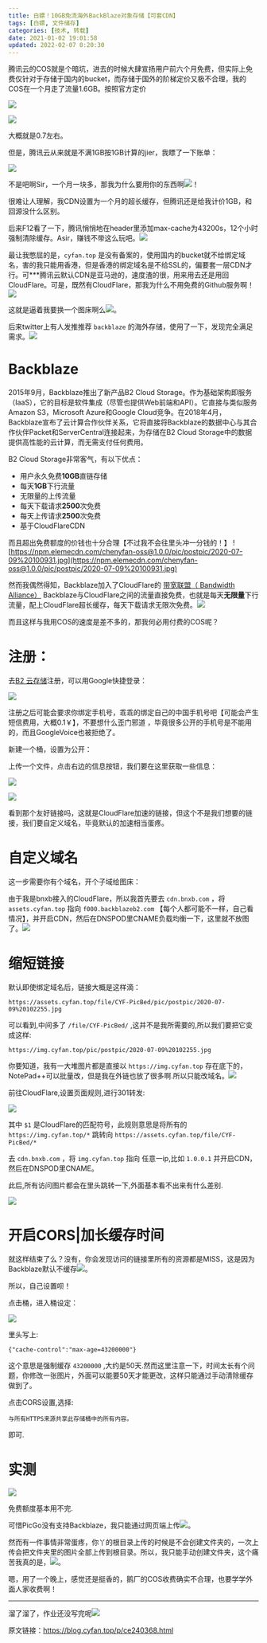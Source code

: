 ```yaml
---
title: 白嫖！10GB免流海外BackBlaze对象存储【可套CDN】
tags: [白嫖, 文件储存]
categories: [技术, 转载]
date: 2021-01-02 19:01:58
updated: 2022-02-07 0:20:30
---
```

腾讯云的COS就是个暗坑，进去的时候大肆宣扬用户前六个月免费，但实际上免费仅针对于存储于国内的bucket，而存储于国外的阶梯定价又极不合理，我的COS在一个月走了流量1.6GB。按照官方定价

<!-- more -->

![](https://npm.elemecdn.com/chenyfan-oss@1.0.0/pic/postpic/2020-07-09%20094557.jpg)

![](https://npm.elemecdn.com/chenyfan-oss@1.0.0/pic/postpic/2020-07-09%20094840.jpg)

大概就是0.7左右。

但是，腾讯云从来就是不满1GB按1GB计算的jier，我瞟了一下账单：

![](https://npm.elemecdn.com/chenyfan-oss@1.0.0/pic/postpic/2020-07-09%20095520.jpg)


不是吧啊Sir，一个月一块多，那我为什么要用你的东西啊![](https://npm.elemecdn.com/chenyfan-oss@1.0.0/pic/moji/%E5%90%90.png)！

很难让人理解，我CDN设置为一个月的超长缓存，但腾讯还是给我计价1GB，和回源没什么区别。

后来F12看了一下，腾讯悄悄地在header里添加max-cache为43200s，12个小时强制清除缓存。Asir，赚钱不带这么玩吧。![](https://npm.elemecdn.com/chenyfan-oss@1.0.0/pic/moji/%E4%B8%AD%E6%9E%AA.png)

最让我憋屈的是，`cyfan.top` 是没有备案的，使用国内的bucket就不给绑定域名，害的我只能用香港，但是香港的绑定域名是不给SSL的，偏要套一层CDN才行。可\*\*\*腾讯云默认CDN是亚马逊的，速度渣的很，用来用去还是用回CloudFlare。可是，既然有CloudFlare，那我为什么不用免费的Github服务啊！![](https://npm.elemecdn.com/chenyfan-oss@1.0.0/pic/moji/%E5%93%AD%E6%B3%A3.png)

这就是逼着我要换一个图床啊么![](https://npm.elemecdn.com/chenyfan-oss@1.0.0/pic/moji/qgbf.png)。

后来twitter上有人发推推荐 `backblaze` 的海外存储，使用了一下，发现完全满足需求。![](https://npm.elemecdn.com/chenyfan-oss@1.0.0/pic/moji/stick_27.png)

# Backblaze

2015年9月，Backblaze推出了新产品B2 Cloud Storage。作为基础架构即服务（IaaS），它的目标是软件集成（尽管也提供Web前端和API）。它直接与类似服务Amazon S3，Microsoft Azure和Google Cloud竞争。在2018年4月，Backblaze宣布了云计算合作伙伴关系，它将直接将Backblaze的数据中心与其合作伙伴Packet和ServerCentral连接起来，为存储在B2 Cloud Storage中的数据提供高性能的云计算，而无需支付任何费用。

B2 Cloud Storage非常客气，有以下优点：

- 用户永久免费**10GB**直链存储
- 每天**1GB**下行流量
- 无限量的上传流量
- 每天下载请求**2500**次免费
- 每天上传请求**2500**次免费
- 基于CloudFlareCDN

而且超出免费额度的价钱也十分合理【不过我不会往里头冲一分钱的！】 ![https://npm.elemecdn.com/chenyfan-oss@1.0.0/pic/postpic/2020-07-09%20100931.jpg](https://npm.elemecdn.com/chenyfan-oss@1.0.0/pic/postpic/2020-07-09%20100931.jpg)

然而我偶然得知，Backblaze加入了CloudFlare的 [带宽联盟（ Bandwidth Alliance）](https://www.cloudflare.com/bandwidth-alliance/) Backblaze与CloudFlare之间的流量直接免费，也就是每天**无限量**下行流量，配上CloudFlare超长缓存，每天下载请求无限次免费。![](https://npm.elemecdn.com/chenyfan-oss@1.0.0/pic/moji/%E5%BE%97%E6%84%8F.png)

而且这样与我用COS的速度是差不多的，那我何必用付费的COS呢？

# 注册：

去[B2 云存储](https://www.backblaze.com/zh_CN/cloud-storage.html)注册，可以用Google快捷登录：

![](https://npm.elemecdn.com/chenyfan-oss@1.0.0/pic/postpic/2020-07-09%20101845.jpg)

注册之后可能会要求你绑定手机号，乖乖的绑定自己的中国手机号吧【可能会产生短信费用，大概0.1￥】，不要想什么歪门邪道
，毕竟很多公开的手机号是不能用的，而且GoogleVoice也被拒绝了。

新建一个桶，设置为公开：

上传一个文件，点击右边的信息按钮，我们要在这里获取一些信息：

![](https://npm.elemecdn.com/chenyfan-oss@1.0.0/pic/postpic/2020-07-09%20102255.jpg)

![](https://npm.elemecdn.com/chenyfan-oss@1.0.0/pic/postpic/2020-07-09%20102940.jpg)

看到那个友好链接吗，这就是CloudFlare加速的链接，但这个不是我们想要的链接，我们要自定义域名，毕竟默认的加速相当蛋疼。

# 自定义域名

这一步需要你有个域名，开个子域给图床：

由于我是bnxb接入的CloudFlare，所以我首先要去 `cdn.bnxb.com` ，将 `assets.cyfan.top` 指向 `f000.backblazeb2.com` 【每个人都可能不一样，自己看情况】，并开启CDN，然后在DNSPOD里CNAME负载均衡一下，这里就不放图了。![](https://npm.elemecdn.com/chenyfan-oss@1.0.0/pic/moji/%E6%9C%9F%E5%BE%85.png)


# 缩短链接

默认即使绑定域名后，链接大概是这样滴：

```
https://assets.cyfan.top/file/CYF-PicBed/pic/postpic/2020-07-09%20102255.jpg
```

可以看到,中间多了 `/file/CYF-PicBed/` ,这并不是我所需要的,所以我们要把它变成这样:

```
https://img.cyfan.top/pic/postpic/2020-07-09%20102255.jpg
```

你要知道，我有一大堆图片都是直接以 `https://img.cyfan.top` 存在底下的，NotePad++可以批量改，但是我在外链也放了很多啊.所以只能改域名。![](https://npm.elemecdn.com/chenyfan-oss@1.0.0/pic/moji/%E5%90%90%E8%A1%80%E5%80%92%E5%9C%B0.png)

前往CloudFlare,设置页面规则,进行301转发:

![](https://npm.elemecdn.com/chenyfan-oss@1.0.0/pic/postpic/2020-07-09%20103634.jpg)

其中 `$1` 是CloudFlare的匹配符号，此规则意思是将所有的 `https://img.cyfan.top/*` 跳转向 `https://assets.cyfan.top/file/CYF-PicBed/*` 

去 `cdn.bnxb.com` ，将 `img.cyfan.top` 指向 任意一ip,比如 `1.0.0.1` 并开启CDN，然后在DNSPOD里CNAME。

此后,所有访问图片都会在里头跳转一下,外面基本看不出来有什么差别.

![](https://npm.elemecdn.com/chenyfan-oss@1.0.0/pic/postpic/2020-07-09%20104238.jpg)

# 开启CORS|加长缓存时间

就这样结束了么？没有，你会发现访问的链接里所有的资源都是MISS，这是因为Backblaze默认不缓存![](https://npm.elemecdn.com/chenyfan-oss@1.0.0/pic/moji/stick_65.png)。

所以，自己设置呗！


点击桶，进入桶设定：

![](https://npm.elemecdn.com/chenyfan-oss@1.0.0/pic/postpic/2020-07-09%20104802.jpg)


里头写上:

```
{"cache-control":"max-age=43200000"}
```

这个意思是强制缓存 `43200000` ,大约是50天.然而这里注意一下，时间太长有个问题，你修改一张图片，外面可以能要50天才能更改，这样只能通过手动清除缓存做到了。

点击CORS设置,选择:

```
与所有HTTPS来源共享此存储桶中的所有内容。
```

即可.

# 实测


![](https://npm.elemecdn.com/chenyfan-oss@1.0.0/pic/postpic/2020-07-09%20105402.jpg)

免费额度基本用不完.

可惜PicGo没有支持Backblaze，我只能通过网页端上传![](https://npm.elemecdn.com/chenyfan-oss@1.0.0/pic/moji/%E8%A3%85%E5%A4%A7%E6%AC%BE.png)。

然而有一件事情非常蛋疼，你丫的根目录上传的时候是不会创建文件夹的，一次上传会把文件夹里的图片全部上传到根目录。所以，我只能手动创建文件夹，这个痛苦我真的是，![](https://npm.elemecdn.com/chenyfan-oss@1.0.0/pic/moji/tx.png)。

嗯，用了一个晚上，感觉还是挺香的，鹅厂的COS收费确实不合理，也要学学外面人家收费啊！

---

溜了溜了，作业还没写完呢![](https://npm.elemecdn.com/chenyfan-oss@1.0.0/pic/moji/邪魅一笑.jpg)
<p>原文链接：<a href="https://blog.cyfan.top/p/ce240368.html" rel="nofollow">https://blog.cyfan.top/p/ce240368.html</a></p>
